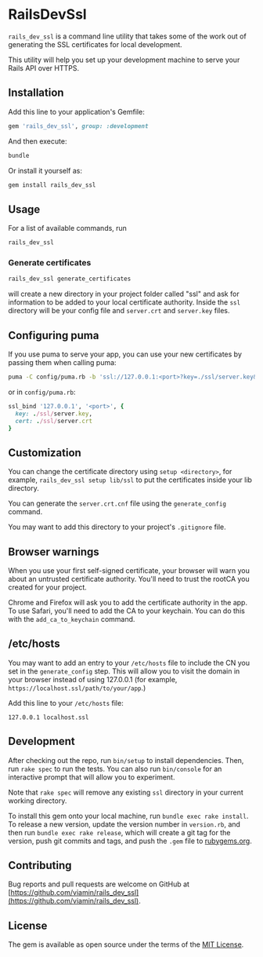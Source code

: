 # RailsDevSsl

`rails_dev_ssl` is a command line utility that takes some of the work out of generating the SSL certificates for local development.

This utility will help you set up your development machine to serve your Rails API over HTTPS.

## Installation

Add this line to your application's Gemfile:

```ruby
gem 'rails_dev_ssl', group: :development
```

And then execute:

```sh
bundle
```

Or install it yourself as:

```sh
gem install rails_dev_ssl
```

## Usage

For a list of available commands, run

```sh
rails_dev_ssl
```

### Generate certificates

```sh
rails_dev_ssl generate_certificates
```

 will create a new directory in your project folder called "ssl" and ask for information to be added to your local certificate authority. Inside the `ssl` directory will be your config file and `server.crt` and `server.key` files.

## Configuring puma

If you use puma to serve your app, you can use your new certificates by passing them when calling puma:

```sh
puma -C config/puma.rb -b 'ssl://127.0.0.1:<port>?key=./ssl/server.key&cert=./ssl/server.crt'
```

or in `config/puma.rb`:

```ruby
ssl_bind '127.0.0.1', '<port>', {
  key: ./ssl/server.key,
  cert: ./ssl/server.crt
}
```

## Customization

You can change the certificate directory using `setup <directory>`, for example, `rails_dev_ssl setup lib/ssl` to put the certificates inside your lib directory.

You can generate the `server.crt.cnf` file using the `generate_config` command.

You may want to add this directory to your project's `.gitignore` file.

## Browser warnings

When you use your first self-signed certificate, your browser will warn you about an untrusted certificate authority. You'll need to trust the rootCA you created for your project.

Chrome and Firefox will ask you to add the certificate authority in the app. To use Safari, you'll need to add the CA to your keychain. You can do this with the `add_ca_to_keychain` command.

## /etc/hosts

You may want to add an entry to your `/etc/hosts` file to include the CN you set in the `generate_config` step. This will allow you to visit the domain in your browser instead of using 127.0.0.1 (for example, `https://localhost.ssl/path/to/your/app`.)

Add this line to your `/etc/hosts` file:

```text
127.0.0.1 localhost.ssl
```

## Development

After checking out the repo, run `bin/setup` to install dependencies. Then, run `rake spec` to run the tests. You can also run `bin/console` for an interactive prompt that will allow you to experiment.

Note that `rake spec` will remove any existing `ssl` directory in your current working directory.

To install this gem onto your local machine, run `bundle exec rake install`. To release a new version, update the version number in `version.rb`, and then run `bundle exec rake release`, which will create a git tag for the version, push git commits and tags, and push the `.gem` file to [rubygems.org](https://rubygems.org).

## Contributing

Bug reports and pull requests are welcome on GitHub at [https://github.com/viamin/rails_dev_ssl](https://github.com/viamin/rails_dev_ssl).

## License

The gem is available as open source under the terms of the [MIT License](https://opensource.org/licenses/MIT).
